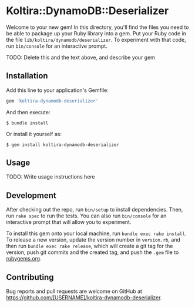 # Koltira::DynamoDB::Deserializer

Welcome to your new gem! In this directory, you'll find the files you need to be able to package up your Ruby library into a gem. Put your Ruby code in the file `lib/koltira/dynamodb/deserializer`. To experiment with that code, run `bin/console` for an interactive prompt.

TODO: Delete this and the text above, and describe your gem

## Installation

Add this line to your application's Gemfile:

```ruby
gem 'koltira-dynamodb-deserializer'
```

And then execute:

    $ bundle install

Or install it yourself as:

    $ gem install koltira-dynamodb-deserializer

## Usage

TODO: Write usage instructions here

## Development

After checking out the repo, run `bin/setup` to install dependencies. Then, run `rake spec` to run the tests. You can also run `bin/console` for an interactive prompt that will allow you to experiment.

To install this gem onto your local machine, run `bundle exec rake install`. To release a new version, update the version number in `version.rb`, and then run `bundle exec rake release`, which will create a git tag for the version, push git commits and the created tag, and push the `.gem` file to [rubygems.org](https://rubygems.org).

## Contributing

Bug reports and pull requests are welcome on GitHub at https://github.com/[USERNAME]/koltira-dynamodb-deserializer.
